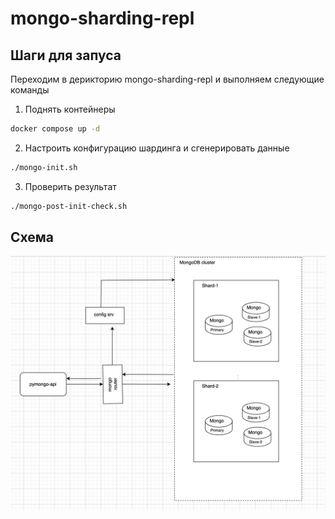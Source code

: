 # mongo-sharding-repl

## Шаги для запуса

Переходим в дерикторию mongo-sharding-repl и выполняем следующие команды

1. Поднять контейнеры
```bash
docker compose up -d
```

2. Настроить конфигурацию шардинга и сгенерировать данные
```bash
./mongo-init.sh
```

3. Проверить результат
```bash
./mongo-post-init-check.sh
```


## Схема
![Schema](schema.png)